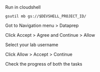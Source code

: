 Run in cloudshell
```
gsutil mb gs://$DEVSHELL_PROJECT_ID/
```
Got to Navigation menu > Dataprep

Click Accept > Agree and Continue > Allow

Select your lab username

Click Allow > Accept > Continue

Check the progress of both the tasks
